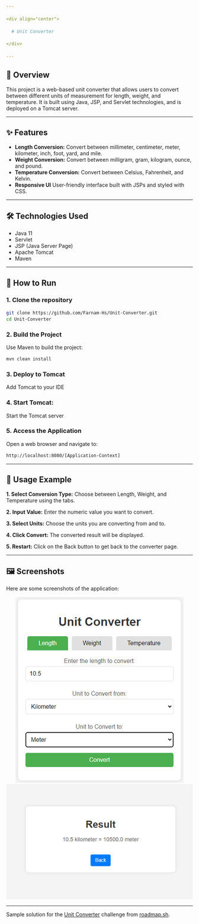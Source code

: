 ```yaml
---

<div align="center">

  # Unit Converter
  
</div>
  
---
```


## 🎯 Overview

This project is a web-based unit converter that allows users to convert between different units of measurement for length, weight, and temperature. It is built using Java, JSP, and Servlet technologies, and is deployed on a Tomcat server.

---

## ✨ Features

- **Length Conversion:** Convert between millimeter, centimeter, meter, kilometer, inch, foot, yard, and mile.
- **Weight Conversion:** Convert between milligram, gram, kilogram, ounce, and pound.
- **Temperature Conversion:** Convert between Celsius, Fahrenheit, and Kelvin.
- **Responsive UI** User-friendly interface built with JSPs and styled with CSS.

---

## 🛠️ Technologies Used
- Java 11
- Servlet
- JSP (Java Server Page)
- Apache Tomcat
- Maven

---

## 🚀 How to Run

### 1. Clone the repository

```bash
git clone https://github.com/Farnam-Hs/Unit-Converter.git
cd Unit-Converter
```

### 2. Build the Project
Use Maven to build the project:
```bash
mvn clean install
```

### 3. Deploy to Tomcat
Add Tomcat to your IDE

### 4. Start Tomcat:
Start the Tomcat server

### 5. Access the Application
Open a web browser and navigate to:
```bash
http://localhost:8080/[Application-Context]
```

---

## 📘 Usage Example

**1. Select Conversion Type:** Choose between Length, Weight, and Temperature using the tabs.

**2. Input Value:** Enter the numeric value you want to convert.

**3. Select Units:** Choose the units you are converting from and to.

**4. Click Convert:** The converted result will be displayed.

**5. Restart:** Click on the Back button to get back to the converter page.

---

## 🖼️ Screenshots

Here are some screenshots of the application:

<p align="center">
  <img src="images/convert.png" alt="Convert Form" width="454"/>
<img src="images/result.png" alt="Result Page" height="" width="611"/>
</p>

---

Sample solution for the [Unit Converter](https://roadmap.sh/projects/unit-converter) challenge from [roadmap.sh](https://roadmap.sh/).